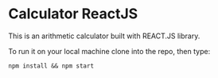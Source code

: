 # Calculator ReactJS

This is an arithmetic calculator built with REACT.JS library. 

To run it on your local machine clone into the repo, then type: 

    npm install && npm start
